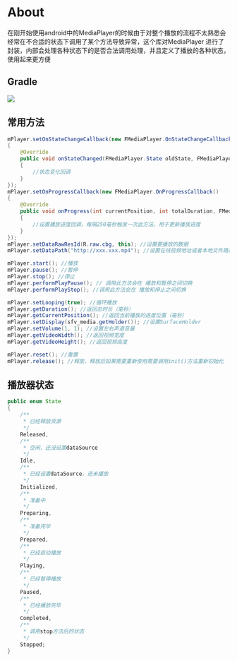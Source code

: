 # About
在刚开始使用android中的MediaPlayer的时候由于对整个播放的流程不太熟悉会经常在不合适的状态下调用了某个方法导致异常，这个库对MediaPlayer
进行了封装，内部会处理各种状态下的是否合法调用处理，并且定义了播放的各种状态，使用起来更方便

## Gradle
[![](https://jitpack.io/v/zj565061763/player.svg)](https://jitpack.io/#zj565061763/player)

## 常用方法
```java
mPlayer.setOnStateChangeCallback(new FMediaPlayer.OnStateChangeCallback()
{
    @Override
    public void onStateChanged(FMediaPlayer.State oldState, FMediaPlayer.State newState, FMediaPlayer player)
    {
        //状态变化回调
    }
});
mPlayer.setOnProgressCallback(new FMediaPlayer.OnProgressCallback()
{
    @Override
    public void onProgress(int currentPosition, int totalDuration, FMediaPlayer player)
    {
        //设置播放进度回调，每隔250毫秒触发一次此方法，用于更新播放进度
    }
});
mPlayer.setDataRawResId(R.raw.cbg, this); //设置要播放的数据
mPlayer.setDataPath("http://xxx.xxx.mp4"); //设置在线视频地址或者本地文件路径

mPlayer.start(); //播放
mPlayer.pause(); //暂停
mPlayer.stop(); //停止
mPlayer.performPlayPause(); // 调用此方法会在 播放和暂停之间切换
mPlayer.performPlayStop(); //调用此方法会在 播放和停止之间切换

mPlayer.setLooping(true); //循环播放
mPlayer.getDuration(); //返回总时长（毫秒）
mPlayer.getCurrentPosition(); //返回当前播放的进度位置（毫秒）
mPlayer.setDisplay(sfv_media.getHolder()); //设置SurfaceHolder
mPlayer.setVolume(1, 1); //设置左右声道音量
mPlayer.getVideoWidth(); //返回视频宽度
mPlayer.getVideoHeight(); //返回视频高度

mPlayer.reset(); //重置
mPlayer.release(); //释放，释放后如果需要重新使用需要调用init()方法重新初始化
```
## 播放器状态
```java
public enum State
{
    /**
     * 已经释放资源
     */
    Released,
    /**
     * 空闲，还没设置dataSource
     */
    Idle,
    /**
     * 已经设置dataSource，还未播放
     */
    Initialized,
    /**
     * 准备中
     */
    Preparing,
    /**
     * 准备完毕
     */
    Prepared,
    /**
     * 已经启动播放
     */
    Playing,
    /**
     * 已经暂停播放
     */
    Paused,
    /**
     * 已经播放完毕
     */
    Completed,
    /**
     * 调用stop方法后的状态
     */
    Stopped;
}
```
